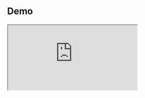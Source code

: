 ## Demo <!-- .element style="line-height:1em" -->

<iframe src="http://digitalr00ts-demo.gitlab.io/ci-jekyll/"></iframe> <!-- .element style="width:100%;height:14em" -->
